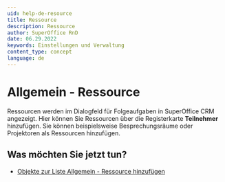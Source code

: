 ```yaml
---
uid: help-de-resource
title: Ressource
description: Ressource
author: SuperOffice RnD
date: 06.29.2022
keywords: Einstellungen und Verwaltung
content_type: concept
language: de
---
```


# Allgemein - Ressource

Ressourcen werden im Dialogfeld für Folgeaufgaben in SuperOffice CRM angezeigt. Hier können Sie Ressourcen über die Registerkarte **Teilnehmer** hinzufügen. Sie können beispielsweise Besprechungsräume oder Projektoren als Ressourcen hinzufügen.

## Was möchten Sie jetzt tun?

* [Objekte zur Liste Allgemein - Ressource hinzufügen][1]

<!-- Referenced links -->
[1]: adding-items-to-resource-list.md

<!-- Referenced images -->
